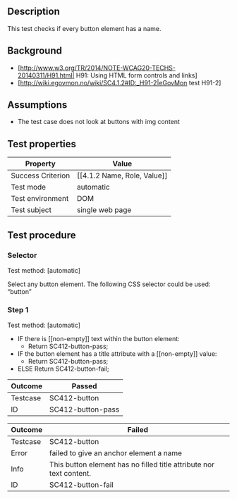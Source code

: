 
## Description
This test checks if every button element has a name.


## Background
- [http://www.w3.org/TR/2014/NOTE-WCAG20-TECHS-20140311/H91.html| H91: Using HTML form controls and links]
- [http://wiki.egovmon.no/wiki/SC4.1.2#ID:_H91-2|eGovMon test H91-2]


## Assumptions
- The test case does not look at buttons with img content


## Test properties
| Property          | Value
|-------------------|----
| Success Criterion | [[4.1.2 Name, Role, Value]]
| Test mode         | automatic
| Test environment  | DOM
| Test subject      | single web page


## Test procedure

### Selector
Test method: [automatic]

Select any button element. The following CSS selector could be used: “button”

### Step 1
Test method: [automatic]

- IF there is [[non-empty]] text within the button element:
  - Return SC412-button-pass;
- IF the button element has a title attribute with a [[non-empty]] value:
  - Return SC412-button-pass;
- ELSE Return SC412-button-fail;


| Outcome  | Passed
|----------|-----
| Testcase | SC412-button
| ID       | SC412-button-pass

| Outcome  | Failed
|----------|-----
| Testcase | SC412-button
| Error    | failed to give an anchor element a name
| Info     | This button element has no filled title attribute nor text content.
| ID       |  SC412-button-fail
